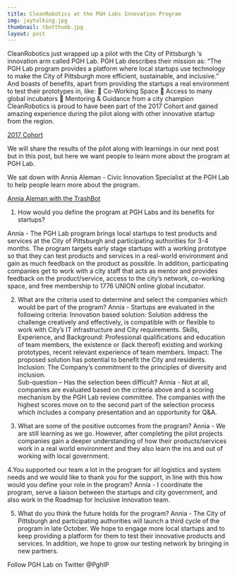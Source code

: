 ```yaml
---
title: CleanRobotics at the PGH Labs Innovation Program
img: jaytalking.jpg
thumbnail: tbotthumb.jpg
layout: post
---
```

CleanRobotics just wrapped up a pilot with the City of Pittsburgh ‘s innovation arm called PGH Lab.
PGH Lab describes their mission as:
“The PGH Lab program provides a platform where local startups use technology to make the City of Pittsburgh more efficient, sustainable, and inclusive.”
And boasts of benefits, apart from providing the startups a real environment to test their prototypes in, like:
	Co-Working Space
	Access to many global incubators
	Mentoring & Guidance from a city champion
CleanRobotics is proud to have been part of the 2017 Cohort and gained amazing experience during the pilot along with other innovative startup from the region.

[2017 Cohort](/img/posts/2017_Cohort.PNG)

We will share the results of the pilot along with learnings in our next post but in this post,  but here we want people to learn more about the program at PGH Lab.


We sat down with Annia Aleman - Civic Innovation Specialist at the PGH Lab to help people learn more about the program.

[Annia Aleman with the TrashBot](/img/posts/anniapost.JPG)


1.	How would you define the program at PGH Labs and its benefits for startups?

Annia - The PGH Lab program brings local startups to test products and services at the City of Pittsburgh and participating authorities for 3-4 months. The program targets early stage startups with a working prototype so that they can test products and services in a real-world environment and gain as much feedback on the product as possible. In addition, participating companies get to work with a city staff that acts as mentor and provides feedback on the product/service, access to the city’s network, co-working space, and free membership to 1776 UNION online global incubator. 

2.	What are the criteria used to determine and select the companies which would be part of the program? 
Annia -  Startups are evaluated in the following criteria: 
Innovation based solution: Solution address the challenge creatively and effectively, is compatible with or flexible to work with City’s IT infrastructure and City requirements. 
Skills, Experience, and Background: Professional qualifications and education of team members, the existence or (lack thereof) existing and working prototypes, recent relevant experience of team members. 
Impact: The proposed solution has potential to benefit the City and residents. 
Inclusion: The Company’s commitment to the principles of diversity and inclusion.  
Sub-question – Has the selection been difficult?
Annia - Not at all, companies are evaluated based on the criteria above and a scoring mechanism by the PGH Lab review committee. The companies with the highest scores move on to the second part of the selection process which includes a company presentation and an opportunity for Q&A.

3.	What are some of the positive outcomes from the program? 
Annia -  We are still learning as we go. However, after completing the pilot projects companies gain a deeper understanding of how their products/services work in a real world environment and they also learn the ins and out of working with local government. 

4.You supported our team a lot in the program for all logistics and system needs and we would like to thank you for the support, in line with this how would you define your role in the program? 
Annia - I coordinate the program, serve a liaison between the startups and city government, and also work in the Roadmap for Inclusive Innovation team. 

5.	What do you think the future holds for the program? 
Annia -  The City of Pittsburgh and participating authorities will launch a third cycle of the program in late October. We hope to engage more local startups and to keep providing a platform for them to test their innovative products and services. In addition, we hope to grow our testing network by bringing in new partners. 

Follow PGH Lab on Twitter @PghIP
